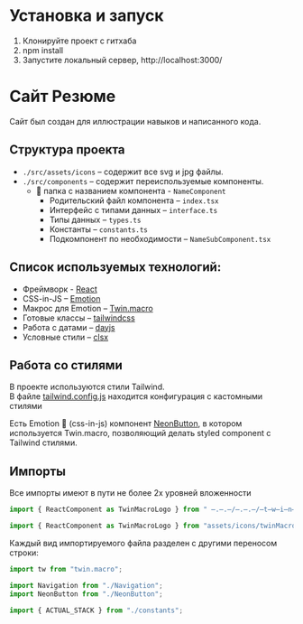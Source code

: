 # Установка и запуск
1) Клонируйте проект с гитхаба
2) npm install
3) Запустите локальный сервер, http://localhost:3000/


#  Сайт Резюме
Сайт был создан для иллюстрации навыков и написанного кода. 

## Структура проекта

- `./src/assets/icons` – содержит все svg и jpg файлы.
- `./src/components` – содержит переиспользуемые компоненты.
    -  📂 папка с названием компонента - `NameComponent`
        -  Родительский файл компонента – `index.tsx`
        -  Интерфейс с типами данных – `interface.ts`
        -  Типы данных – `types.ts`
        -  Константы – `constants.ts`
        - Подкомпонент по необходимости – `NameSubComponent.tsx`

## Список используемых технологий:

- Фреймворк - [React](https://ru.reactjs.org/docs/getting-started.html)
- CSS-in-JS – [Emotion](https://emotion.sh/docs/introduction)
- Макрос для Emotion – [Twin.macro](https://github.com/ben-rogerson/twin.macro)
- Готовые классы – [tailwindcss](https://tailwindcss.com/)
- Работа с датами – [dayjs](https://day.js.org/docs/ru/installation/installation)
- Условные стили – [clsx](https://www.npmjs.com/package/clsx)


## Работа со стилями
В проекте используются стили Tailwind.  
В файле [tailwind.config.js](./tailwind.config.js) находится конфигурация с кастомными стилями

Есть Emotion 💅 (css-in-js) компонент [NeonButton](./src/components/Header/NeonButton.tsx), в котором используется Twin.macro, позволяющий делать styled component с Tailwind стилями.

## Импорты
Все импорты имеют в пути не более 2х уровней вложенности
```javascript 
import { ReactComponent as TwinMacroLogo } from " ̶.̶.̶/̶.̶.̶/̶t̶w̶i̶n̶M̶a̶c̶r̶o̶L̶o̶g̶o̶.̶s̶v̶g̶";

import { ReactComponent as TwinMacroLogo } from "assets/icons/twinMacroLogo.svg";
```

Каждый вид импортируемого файла разделен с другими переносом строки:  
```javascript
import tw from "twin.macro";

import Navigation from "./Navigation";
import NeonButton from "./NeonButton";

import { ACTUAL_STACK } from "./constants";
```